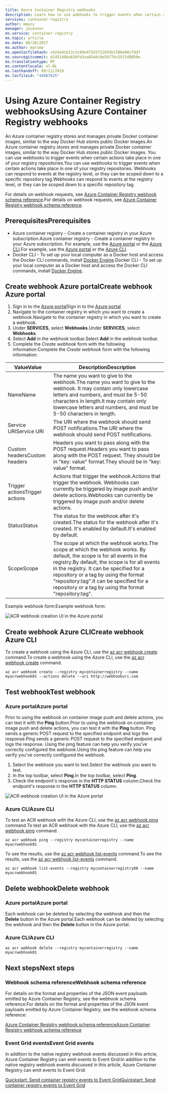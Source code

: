 ```yaml
---
title: Azure Container Registry webhooks
description: Learn how to use webhooks to trigger events when certain actions occur in your registry repositories.
services: container-registry
author: mmacy
manager: jeconnoc
ms.service: container-registry
ms.topic: article
ms.date: 08/20/2017
ms.author: marsma
ms.openlocfilehash: c424e81b13c3c60e975d3721693b1f80e00cfdd7
ms.sourcegitcommit: d1451406a010fd3aa854dc8e5b77dc5537d8050e
ms.translationtype: MT
ms.contentlocale: nl-NL
ms.lasthandoff: 09/13/2018
ms.locfileid: "44967625"
---
```

# <a name="using-azure-container-registry-webhooks"></a><span data-ttu-id="f235a-103">Using Azure Container Registry webhooks</span><span class="sxs-lookup"><span data-stu-id="f235a-103">Using Azure Container Registry webhooks</span></span>

<span data-ttu-id="f235a-104">An Azure container registry stores and manages private Docker container images, similar to the way Docker Hub stores public Docker images.</span><span class="sxs-lookup"><span data-stu-id="f235a-104">An Azure container registry stores and manages private Docker container images, similar to the way Docker Hub stores public Docker images.</span></span> <span data-ttu-id="f235a-105">You can use webhooks to trigger events when certain actions take place in one of your registry repositories.</span><span class="sxs-lookup"><span data-stu-id="f235a-105">You can use webhooks to trigger events when certain actions take place in one of your registry repositories.</span></span> <span data-ttu-id="f235a-106">Webhooks can respond to events at the registry level, or they can be scoped down to a specific repository tag.</span><span class="sxs-lookup"><span data-stu-id="f235a-106">Webhooks can respond to events at the registry level, or they can be scoped down to a specific repository tag.</span></span>

<span data-ttu-id="f235a-107">For details on webhook requests, see [Azure Container Registry webhook schema reference](container-registry-webhook-reference.md).</span><span class="sxs-lookup"><span data-stu-id="f235a-107">For details on webhook requests, see [Azure Container Registry webhook schema reference](container-registry-webhook-reference.md).</span></span>

## <a name="prerequisites"></a><span data-ttu-id="f235a-108">Prerequisites</span><span class="sxs-lookup"><span data-stu-id="f235a-108">Prerequisites</span></span>

* <span data-ttu-id="f235a-109">Azure container registry - Create a container registry in your Azure subscription.</span><span class="sxs-lookup"><span data-stu-id="f235a-109">Azure container registry - Create a container registry in your Azure subscription.</span></span> <span data-ttu-id="f235a-110">For example, use the [Azure portal](container-registry-get-started-portal.md) or the [Azure CLI](container-registry-get-started-azure-cli.md).</span><span class="sxs-lookup"><span data-stu-id="f235a-110">For example, use the [Azure portal](container-registry-get-started-portal.md) or the [Azure CLI](container-registry-get-started-azure-cli.md).</span></span>
* <span data-ttu-id="f235a-111">Docker CLI - To set up your local computer as a Docker host and access the Docker CLI commands, install [Docker Engine](https://docs.docker.com/engine/installation/).</span><span class="sxs-lookup"><span data-stu-id="f235a-111">Docker CLI - To set up your local computer as a Docker host and access the Docker CLI commands, install [Docker Engine](https://docs.docker.com/engine/installation/).</span></span>

## <a name="create-webhook-azure-portal"></a><span data-ttu-id="f235a-112">Create webhook Azure portal</span><span class="sxs-lookup"><span data-stu-id="f235a-112">Create webhook Azure portal</span></span>

1. <span data-ttu-id="f235a-113">Sign in to the [Azure portal](https://portal.azure.com)</span><span class="sxs-lookup"><span data-stu-id="f235a-113">Sign in to the [Azure portal](https://portal.azure.com)</span></span>
1. <span data-ttu-id="f235a-114">Navigate to the container registry in which you want to create a webhook.</span><span class="sxs-lookup"><span data-stu-id="f235a-114">Navigate to the container registry in which you want to create a webhook.</span></span>
1. <span data-ttu-id="f235a-115">Under **SERVICES**, select **Webhooks**.</span><span class="sxs-lookup"><span data-stu-id="f235a-115">Under **SERVICES**, select **Webhooks**.</span></span>
1. <span data-ttu-id="f235a-116">Select **Add** in the webhook toolbar.</span><span class="sxs-lookup"><span data-stu-id="f235a-116">Select **Add** in the webhook toolbar.</span></span>
1. <span data-ttu-id="f235a-117">Complete the *Create webhook* form with the following information:</span><span class="sxs-lookup"><span data-stu-id="f235a-117">Complete the *Create webhook* form with the following information:</span></span>

| <span data-ttu-id="f235a-118">Value</span><span class="sxs-lookup"><span data-stu-id="f235a-118">Value</span></span> | <span data-ttu-id="f235a-119">Description</span><span class="sxs-lookup"><span data-stu-id="f235a-119">Description</span></span> |
|---|---|
| <span data-ttu-id="f235a-120">Name</span><span class="sxs-lookup"><span data-stu-id="f235a-120">Name</span></span> | <span data-ttu-id="f235a-121">The name you want to give to the webhook.</span><span class="sxs-lookup"><span data-stu-id="f235a-121">The name you want to give to the webhook.</span></span> <span data-ttu-id="f235a-122">It may contain only lowercase letters and numbers, and must be 5-50 characters in length.</span><span class="sxs-lookup"><span data-stu-id="f235a-122">It may contain only lowercase letters and numbers, and must be 5-50 characters in length.</span></span> |
| <span data-ttu-id="f235a-123">Service URI</span><span class="sxs-lookup"><span data-stu-id="f235a-123">Service URI</span></span> | <span data-ttu-id="f235a-124">The URI where the webhook should send POST notifications.</span><span class="sxs-lookup"><span data-stu-id="f235a-124">The URI where the webhook should send POST notifications.</span></span> |
| <span data-ttu-id="f235a-125">Custom headers</span><span class="sxs-lookup"><span data-stu-id="f235a-125">Custom headers</span></span> | <span data-ttu-id="f235a-126">Headers you want to pass along with the POST request.</span><span class="sxs-lookup"><span data-stu-id="f235a-126">Headers you want to pass along with the POST request.</span></span> <span data-ttu-id="f235a-127">They should be in "key: value" format.</span><span class="sxs-lookup"><span data-stu-id="f235a-127">They should be in "key: value" format.</span></span> |
| <span data-ttu-id="f235a-128">Trigger actions</span><span class="sxs-lookup"><span data-stu-id="f235a-128">Trigger actions</span></span> | <span data-ttu-id="f235a-129">Actions that trigger the webhook.</span><span class="sxs-lookup"><span data-stu-id="f235a-129">Actions that trigger the webhook.</span></span> <span data-ttu-id="f235a-130">Webhooks can currently be triggered by image push and/or delete actions.</span><span class="sxs-lookup"><span data-stu-id="f235a-130">Webhooks can currently be triggered by image push and/or delete actions.</span></span> |
| <span data-ttu-id="f235a-131">Status</span><span class="sxs-lookup"><span data-stu-id="f235a-131">Status</span></span> | <span data-ttu-id="f235a-132">The status for the webhook after it's created.</span><span class="sxs-lookup"><span data-stu-id="f235a-132">The status for the webhook after it's created.</span></span> <span data-ttu-id="f235a-133">It's enabled by default.</span><span class="sxs-lookup"><span data-stu-id="f235a-133">It's enabled by default.</span></span> |
| <span data-ttu-id="f235a-134">Scope</span><span class="sxs-lookup"><span data-stu-id="f235a-134">Scope</span></span> | <span data-ttu-id="f235a-135">The scope at which the webhook works.</span><span class="sxs-lookup"><span data-stu-id="f235a-135">The scope at which the webhook works.</span></span> <span data-ttu-id="f235a-136">By default, the scope is for all events in the registry.</span><span class="sxs-lookup"><span data-stu-id="f235a-136">By default, the scope is for all events in the registry.</span></span> <span data-ttu-id="f235a-137">It can be specified for a repository or a tag by using the format "repository:tag".</span><span class="sxs-lookup"><span data-stu-id="f235a-137">It can be specified for a repository or a tag by using the format "repository:tag".</span></span> |

<span data-ttu-id="f235a-138">Example webhook form:</span><span class="sxs-lookup"><span data-stu-id="f235a-138">Example webhook form:</span></span>

![ACR webhook creation UI in the Azure portal](./media/container-registry-webhook/webhook.png)

## <a name="create-webhook-azure-cli"></a><span data-ttu-id="f235a-140">Create webhook Azure CLI</span><span class="sxs-lookup"><span data-stu-id="f235a-140">Create webhook Azure CLI</span></span>

<span data-ttu-id="f235a-141">To create a webhook using the Azure CLI, use the [az acr webhook create](/cli/azure/acr/webhook#az-acr-webhook-create) command.</span><span class="sxs-lookup"><span data-stu-id="f235a-141">To create a webhook using the Azure CLI, use the [az acr webhook create](/cli/azure/acr/webhook#az-acr-webhook-create) command.</span></span>

```azurecli-interactive
az acr webhook create --registry mycontainerregistry --name myacrwebhook01 --actions delete --uri http://webhookuri.com
```

## <a name="test-webhook"></a><span data-ttu-id="f235a-142">Test webhook</span><span class="sxs-lookup"><span data-stu-id="f235a-142">Test webhook</span></span>

### <a name="azure-portal"></a><span data-ttu-id="f235a-143">Azure portal</span><span class="sxs-lookup"><span data-stu-id="f235a-143">Azure portal</span></span>

<span data-ttu-id="f235a-144">Prior to using the webhook on container image push and delete actions, you can test it with the **Ping** button.</span><span class="sxs-lookup"><span data-stu-id="f235a-144">Prior to using the webhook on container image push and delete actions, you can test it with the **Ping** button.</span></span> <span data-ttu-id="f235a-145">Ping sends a generic POST request to the specified endpoint and logs the response.</span><span class="sxs-lookup"><span data-stu-id="f235a-145">Ping sends a generic POST request to the specified endpoint and logs the response.</span></span> <span data-ttu-id="f235a-146">Using the ping feature can help you verify you've correctly configured the webhook.</span><span class="sxs-lookup"><span data-stu-id="f235a-146">Using the ping feature can help you verify you've correctly configured the webhook.</span></span>

1. <span data-ttu-id="f235a-147">Select the webhook you want to test.</span><span class="sxs-lookup"><span data-stu-id="f235a-147">Select the webhook you want to test.</span></span>
2. <span data-ttu-id="f235a-148">In the top toolbar, select **Ping**.</span><span class="sxs-lookup"><span data-stu-id="f235a-148">In the top toolbar, select **Ping**.</span></span>
3. <span data-ttu-id="f235a-149">Check the endpoint's response in the **HTTP STATUS** column.</span><span class="sxs-lookup"><span data-stu-id="f235a-149">Check the endpoint's response in the **HTTP STATUS** column.</span></span>

![ACR webhook creation UI in the Azure portal](./media/container-registry-webhook/webhook-02.png)

### <a name="azure-cli"></a><span data-ttu-id="f235a-151">Azure CLI</span><span class="sxs-lookup"><span data-stu-id="f235a-151">Azure CLI</span></span>

<span data-ttu-id="f235a-152">To test an ACR webhook with the Azure CLI, use the [az acr webhook ping](/cli/azure/acr/webhook#az-acr-webhook-ping) command.</span><span class="sxs-lookup"><span data-stu-id="f235a-152">To test an ACR webhook with the Azure CLI, use the [az acr webhook ping](/cli/azure/acr/webhook#az-acr-webhook-ping) command.</span></span>

```azurecli-interactive
az acr webhook ping --registry mycontainerregistry --name myacrwebhook01
```

<span data-ttu-id="f235a-153">To see the results, use the [az acr webhook list-events](/cli/azure/acr/webhook#list-events) command.</span><span class="sxs-lookup"><span data-stu-id="f235a-153">To see the results, use the [az acr webhook list-events](/cli/azure/acr/webhook#list-events) command.</span></span>

```azurecli-interactive
az acr webhook list-events --registry mycontainerregistry08 --name myacrwebhook01
```

## <a name="delete-webhook"></a><span data-ttu-id="f235a-154">Delete webhook</span><span class="sxs-lookup"><span data-stu-id="f235a-154">Delete webhook</span></span>

### <a name="azure-portal"></a><span data-ttu-id="f235a-155">Azure portal</span><span class="sxs-lookup"><span data-stu-id="f235a-155">Azure portal</span></span>

<span data-ttu-id="f235a-156">Each webhook can be deleted by selecting the webhook and then the **Delete** button in the Azure portal.</span><span class="sxs-lookup"><span data-stu-id="f235a-156">Each webhook can be deleted by selecting the webhook and then the **Delete** button in the Azure portal.</span></span>

### <a name="azure-cli"></a><span data-ttu-id="f235a-157">Azure CLI</span><span class="sxs-lookup"><span data-stu-id="f235a-157">Azure CLI</span></span>

```azurecli-interactive
az acr webhook delete --registry mycontainerregistry --name myacrwebhook01
```

## <a name="next-steps"></a><span data-ttu-id="f235a-158">Next steps</span><span class="sxs-lookup"><span data-stu-id="f235a-158">Next steps</span></span>

### <a name="webhook-schema-reference"></a><span data-ttu-id="f235a-159">Webhook schema reference</span><span class="sxs-lookup"><span data-stu-id="f235a-159">Webhook schema reference</span></span>

<span data-ttu-id="f235a-160">For details on the format and properties of the JSON event payloads emitted by Azure Container Registry, see the webhook schema reference:</span><span class="sxs-lookup"><span data-stu-id="f235a-160">For details on the format and properties of the JSON event payloads emitted by Azure Container Registry, see the webhook schema reference:</span></span>

[<span data-ttu-id="f235a-161">Azure Container Registry webhook schema reference</span><span class="sxs-lookup"><span data-stu-id="f235a-161">Azure Container Registry webhook schema reference</span></span>](container-registry-webhook-reference.md)

### <a name="event-grid-events"></a><span data-ttu-id="f235a-162">Event Grid events</span><span class="sxs-lookup"><span data-stu-id="f235a-162">Event Grid events</span></span>

<span data-ttu-id="f235a-163">In addition to the native registry webhook events discussed in this article, Azure Container Registry can emit events to Event Grid:</span><span class="sxs-lookup"><span data-stu-id="f235a-163">In addition to the native registry webhook events discussed in this article, Azure Container Registry can emit events to Event Grid:</span></span>

[<span data-ttu-id="f235a-164">Quickstart: Send container registry events to Event Grid</span><span class="sxs-lookup"><span data-stu-id="f235a-164">Quickstart: Send container registry events to Event Grid</span></span>](container-registry-event-grid-quickstart.md)